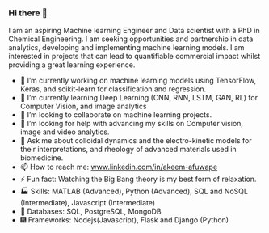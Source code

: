 ### Hi there 👋

I am an aspiring Machine learning Engineer and Data scientist with a PhD in Chemical Engineering. I am seeking opportunities and partnership in data analytics, developing and implementing machine learning models. I am interested in projects that can lead to quantifiable commercial impact whilst providing a great learning experience.

- 🔭 I’m currently working on machine learning models using TensorFlow, Keras, and scikit-learn for classification and regression.
- 🌱 I’m currently learning Deep Learning (CNN, RNN, LSTM, GAN, RL) for Computer Vision, and image analytics
- 👯 I’m looking to collaborate on machine learning projects.
- 🤔 I’m looking for help with advancing my skills on Computer vision, image and video analytics.
- 💬 Ask me about colloidal dynamics and the electro-kinetic  models for their interpretations, and rheology of advanced materials used in biomedicine.
- 📫 How to reach me: www.linkedin.com/in/akeem-afuwape
- ⚡ Fun fact: Watching the Big Bang theory is my best form of relaxation.
- 🏭 Skills: MATLAB (Advanced), Python (Advanced), SQL and NoSQL (Intermediate), Javascript (Intermediate)
- 🌌 Databases: SQL, PostgreSQL, MongoDB
- 🎆 Frameworks: Nodejs(Javascript), Flask and Django (Python)



<!--
**Arkymluthor/Arkymluthor** is a ✨ _special_ ✨ repository because its `README.md` (this file) appears on your GitHub profile.

